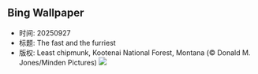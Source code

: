 ## Bing Wallpaper
- 时间: 20250927
- 标题: The fast and the furriest
- 版权: Least chipmunk, Kootenai National Forest, Montana (© Donald M. Jones/Minden Pictures)
![](https://cn.bing.com/th?id=OHR.AutumnChipmunk_EN-US9248365602_UHD.jpg&rf=LaDigue_UHD.jpg&pid=hp&w=3840&h=2160&rs=1&c=4)
